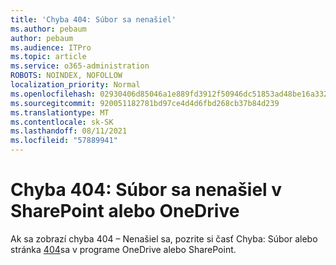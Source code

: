 ```yaml
---
title: 'Chyba 404: Súbor sa nenašiel'
ms.author: pebaum
author: pebaum
ms.audience: ITPro
ms.topic: article
ms.service: o365-administration
ROBOTS: NOINDEX, NOFOLLOW
localization_priority: Normal
ms.openlocfilehash: 02930406d85046a1e889fd3912f50946dc51853ad48be16a3320611d943a0d8d
ms.sourcegitcommit: 920051182781bd97ce4d4d6fbd268cb37b84d239
ms.translationtype: MT
ms.contentlocale: sk-SK
ms.lasthandoff: 08/11/2021
ms.locfileid: "57889941"
---
```

# <a name="error-404-file-not-found-in-sharepoint-or-onedrive"></a>Chyba 404: Súbor sa nenašiel v SharePoint alebo OneDrive

Ak sa zobrazí chyba 404 – Nenašiel sa, pozrite si časť Chyba: Súbor alebo stránka [404](https://docs.microsoft.com/sharepoint/troubleshoot/administration/error-404-onedrive-sharepoint)sa v programe OneDrive alebo SharePoint.